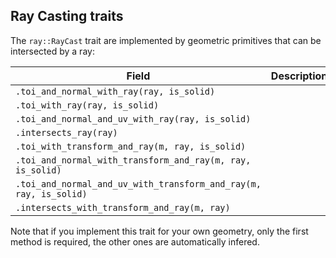 ## Ray Casting traits

The `ray::RayCast` trait are implemented by geometric primitives that can be
intersected by a ray:

| Field | Description                               |
|--     | --                                        |
| `.toi_and_normal_with_ray(ray, is_solid)`                         |    |
| `.toi_with_ray(ray, is_solid)`                                    |    |
| `.toi_and_normal_and_uv_with_ray(ray, is_solid)`                  |    |
| `.intersects_ray(ray)`                                            |    |
| `.toi_with_transform_and_ray(m, ray, is_solid)`                   |    |
| `.toi_and_normal_with_transform_and_ray(m, ray, is_solid)`        |    |
| `.toi_and_normal_and_uv_with_transform_and_ray(m, ray, is_solid)` |    |
| `.intersects_with_transform_and_ray(m, ray)`                      |    |

Note that if you implement this trait for your own geometry, only the first
method is required, the other ones are automatically infered.
